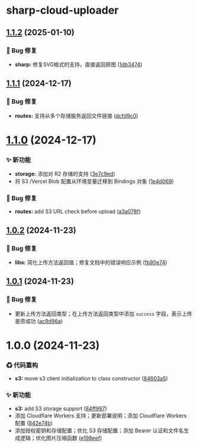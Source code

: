 # sharp-cloud-uploader

## [1.1.2](https://github.com/CaoMeiYouRen/sharp-cloud-uploader/compare/v1.1.1...v1.1.2) (2025-01-10)


### 🐛 Bug 修复

* **sharp:** 修复SVG格式的支持，直接返回原图 ([1db3474](https://github.com/CaoMeiYouRen/sharp-cloud-uploader/commit/1db3474))

## [1.1.1](https://github.com/CaoMeiYouRen/sharp-cloud-uploader/compare/v1.1.0...v1.1.1) (2024-12-17)


### 🐛 Bug 修复

* **routes:** 支持从多个存储服务返回文件链接 ([dcfd9c0](https://github.com/CaoMeiYouRen/sharp-cloud-uploader/commit/dcfd9c0))

# [1.1.0](https://github.com/CaoMeiYouRen/sharp-cloud-uploader/compare/v1.0.2...v1.1.0) (2024-12-17)


### ✨ 新功能

* **storage:** 添加对 R2 存储的支持 ([3e7c9ed](https://github.com/CaoMeiYouRen/sharp-cloud-uploader/commit/3e7c9ed))
* 将 S3 /Vercel Blob 配置从环境变量迁移到 Bindings 对象 ([1e4d069](https://github.com/CaoMeiYouRen/sharp-cloud-uploader/commit/1e4d069))


### 🐛 Bug 修复

* **routes:** add S3 URL check before upload ([a3a078f](https://github.com/CaoMeiYouRen/sharp-cloud-uploader/commit/a3a078f))

## [1.0.2](https://github.com/CaoMeiYouRen/sharp-cloud-uploader/compare/v1.0.1...v1.0.2) (2024-11-23)


### 🐛 Bug 修复

* **libs:** 简化上传方法返回值；修复文档中的错误响应示例 ([fb90e74](https://github.com/CaoMeiYouRen/sharp-cloud-uploader/commit/fb90e74))

## [1.0.1](https://github.com/CaoMeiYouRen/sharp-cloud-uploader/compare/v1.0.0...v1.0.1) (2024-11-23)


### 🐛 Bug 修复

* 更新上传方法返回类型；在上传方法返回类型中添加 `success` 字段，表示上传是否成功 ([ac9d96a](https://github.com/CaoMeiYouRen/sharp-cloud-uploader/commit/ac9d96a))

# 1.0.0 (2024-11-23)


### ♻ 代码重构

* **s3:** move s3 client initialization to class constructor ([84603a5](https://github.com/CaoMeiYouRen/sharp-cloud-uploader/commit/84603a5))


### ✨ 新功能

* **s3:** add S3 storage support ([84ff997](https://github.com/CaoMeiYouRen/sharp-cloud-uploader/commit/84ff997))
* 添加 Cloudflare Workers 支持；更新部署说明；添加 Cloudflare Workers 配置 ([842e74b](https://github.com/CaoMeiYouRen/sharp-cloud-uploader/commit/842e74b))
* 添加授权密钥和存储配置；优化 S3 存储配置；添加 Bearer 认证和文件名生成逻辑；优化图片压缩函数 ([e198eef](https://github.com/CaoMeiYouRen/sharp-cloud-uploader/commit/e198eef))
